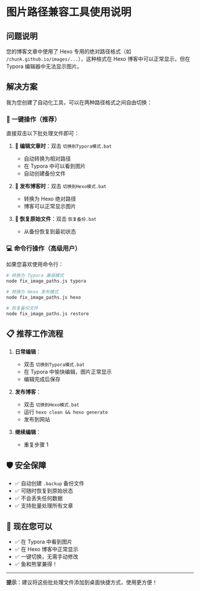 # 图片路径兼容工具使用说明

## 问题说明

您的博客文章中使用了 Hexo 专用的绝对路径格式（如 `/chunk.github.io/images/...`），这种格式在 Hexo 博客中可以正常显示，但在 Typora 编辑器中无法显示图片。

## 解决方案

我为您创建了自动化工具，可以在两种路径格式之间自由切换：

### 🎯 一键操作（推荐）

直接双击以下批处理文件即可：

1. **📝 编辑文章时**：双击 `切换到Typora模式.bat`
   - 自动转换为相对路径
   - 在 Typora 中可以看到图片
   - 自动创建备份文件

2. **🚀 发布博客时**：双击 `切换到Hexo模式.bat`
   - 转换为 Hexo 绝对路径
   - 博客可以正常显示图片

3. **🔄 恢复原始文件**：双击 `恢复备份.bat`
   - 从备份恢复到最初状态

### 💻 命令行操作（高级用户）

如果您喜欢使用命令行：

```bash
# 转换为 Typora 兼容模式
node fix_image_paths.js typora

# 转换为 Hexo 发布模式
node fix_image_paths.js hexo

# 恢复备份文件
node fix_image_paths.js restore
```

## 📋 推荐工作流程

1. **日常编辑**：
   - 双击 `切换到Typora模式.bat`
   - 在 Typora 中愉快编辑，图片正常显示
   - 编辑完成后保存

2. **发布博客**：
   - 双击 `切换到Hexo模式.bat`
   - 运行 `hexo clean && hexo generate`
   - 发布到网站

3. **继续编辑**：
   - 重复步骤 1

## 🛡️ 安全保障

- ✅ 自动创建 `.backup` 备份文件
- ✅ 可随时恢复到原始状态
- ✅ 不会丢失任何数据
- ✅ 支持批量处理所有文章

## 🎉 现在您可以

- ✅ 在 Typora 中看到图片
- ✅ 在 Hexo 博客中正常显示
- ✅ 一键切换，无需手动修改
- ✅ 鱼和熊掌兼得！

---

**提示**：建议将这些批处理文件添加到桌面快捷方式，使用更方便！